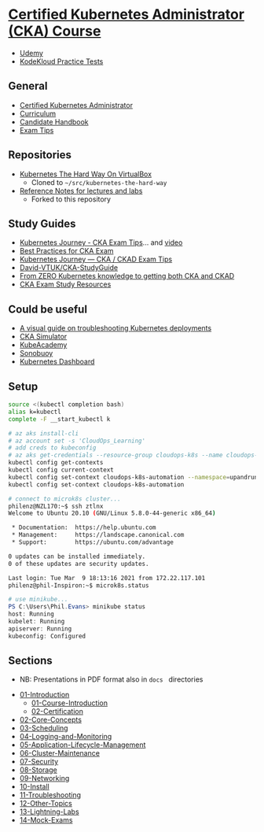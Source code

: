 # [Certified Kubernetes Administrator (CKA) Course](https://www.udemy.com/course/certified-kubernetes-administrator-with-practice-tests/)
* [Udemy](https://www.udemy.com/course/certified-kubernetes-administrator-with-practice-tests/)
* [KodeKloud Practice Tests](https://kodekloud.com/courses/enrolled/675080)

## General
* [Certified Kubernetes Administrator](https://www.cncf.io/certification/cka/)
* [Curriculum](https://github.com/cncf/curriculum)
* [Candidate Handbook](https://docs.linuxfoundation.org/tc-docs/certification/lf-candidate-handbook)
* [Exam Tips](https://docs.linuxfoundation.org/tc-docs/certification/tips-cka-and-ckad)

## Repositories
* [Kubernetes The Hard Way On VirtualBox](https://github.com/mmumshad/kubernetes-the-hard-way)
    * Cloned to `~/src/kubernetes-the-hard-way`
* [Reference Notes for lectures and labs](https://github.com/kodekloudhub/certified-kubernetes-administrator-course)
    * Forked to this repository

## Study Guides
* [Kubernetes Journey - CKA Exam Tips](https://itnext.io/kubernetes-journey-cka-ckad-exam-tips-ff73e4672833)... and [video](https://www.youtube.com/watch?app=desktop&v=RoSacSrr2oQ)
* [Best Practices for CKA Exam](https://medium.com/@emreodabas_20110/best-practices-for-cka-exam-9c1e51ea9b29)
* [Kubernetes Journey — CKA / CKAD Exam Tips](https://itnext.io/kubernetes-journey-cka-ckad-exam-tips-ff73e4672833)
* [David-VTUK/CKA-StudyGuide](https://github.com/David-VTUK/CKA-StudyGuide)
* [From ZERO Kubernetes knowledge to getting both CKA and CKAD](https://medium.com/@andreistefanciprian/from-zero-kubernetes-knowledge-to-getting-both-cka-and-ckad-certifications-c70ba503d6e0)
* [CKA Exam Study Resources](https://rudimartinsen.com/cka-resources/)

## Could be useful
* [A visual guide on troubleshooting Kubernetes deployments](https://learnk8s.io/troubleshooting-deployments)
* [CKA Simulator](https://killer.sh/cka)
* [KubeAcademy](https://kube.academy/courses)
* [Sonobuoy](https://github.com/vmware-tanzu/sonobuoy)
* [Kubernetes Dashboard](https://kubernetes.io/docs/tasks/access-application-cluster/web-ui-dashboard/)

## Setup
```bash
source <(kubectl completion bash)
alias k=kubectl
complete -F __start_kubectl k
```
```bash
# az aks install-cli
# az account set -s 'CloudOps_Learning'
# add creds to kubeconfig
# az aks get-credentials --resource-group cloudops-k8s --name cloudops-k8s-automation
kubectl config get-contexts
kubectl config current-context
kubectl config set-context cloudops-k8s-automation --namespace=upandrunning
kubectl config set-context cloudops-k8s-automation
```
```bash
# connect to microk8s cluster...
philenz@NZL170:~$ ssh ztlnx
Welcome to Ubuntu 20.10 (GNU/Linux 5.8.0-44-generic x86_64)

 * Documentation:  https://help.ubuntu.com
 * Management:     https://landscape.canonical.com
 * Support:        https://ubuntu.com/advantage

0 updates can be installed immediately.
0 of these updates are security updates.

Last login: Tue Mar  9 18:13:16 2021 from 172.22.117.101
philenz@phil-Inspiron:~$ microk8s.status
```
```powershell
# use minikube...
PS C:\Users\Phil.Evans> minikube status
host: Running
kubelet: Running
apiserver: Running
kubeconfig: Configured
```
## Sections
* NB: Presentations in PDF format also in `docs ` directories

- [01-Introduction](docs/01-Introduction)
  - [01-Course-Introduction](docs/01-Introduction/01-Course-Introduction.md)
  - [02-Certification](docs/01-Introduction/02-Certification.md) 
- [02-Core-Concepts](02CoreConcepts.md)
- [03-Scheduling](03Scheduling.md)
- [04-Logging-and-Monitoring](04LoggingAndMonitoring.md)
- [05-Application-Lifecycle-Management](05ApplicationLifecycleManagement.md)
- [06-Cluster-Maintenance](06ClusterMaintenance.md)
- [07-Security](07Security.md)
- [08-Storage](08Storage.md)
- [09-Networking](09Networking.md) 
- [10-Install](10Install.md)  
- [11-Troubleshooting](11Troubleshooting.md)  
- [12-Other-Topics](12OtherTopics.md)  
- [13-Lightning-Labs](13LightningLabs.md)  
- [14-Mock-Exams](14MockExams.md)  
